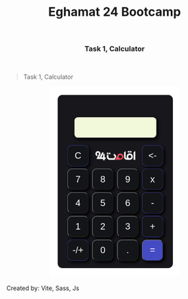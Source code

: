 <h1 align="center">Eghamat 24 Bootcamp</h1>
<br/>
<h3 align="center">Task 1, Calculator</h3>
<br/>

> Task 1, Calculator
<p align="center">
  
<img src="https://raw.githubusercontent.com/alipsm/Bootcamp24/archive/calculator.png" width="300">
</p>
<p lign="center">Created by: Vite, Sass, Js</p>

